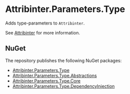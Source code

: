 # Attribinter.Parameters.Type

Adds type-parameters to `Attribinter`.

See [Attribinter](https://www.github.com/Attribinter/Attribinter) for more information.

## NuGet

The repository publishes the following NuGet packages:

* [Attribinter.Parameters.Type](https://www.nuget.org/packages/Attribinter.Parameters.Type/)
* [Attribinter.Parameters.Type.Abstractions](https://www.nuget.org/packages/Attribinter.Parameters.Type.Abstractions/)
* [Attribinter.Parameters.Type.Core](https://www.nuget.org/packages/Attribinter.Parameters.Type.Core/)
* [Attribinter.Parameters.Type.DependencyInjection](https://www.nuget.org/packages/Attribinter.Parameters.Type.DependencyInjection/)